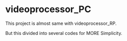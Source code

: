 videoprocessor_PC
===

This project is almost same with videoprocessor_RP.

But this divided into several codes for MORE Simplicity.

